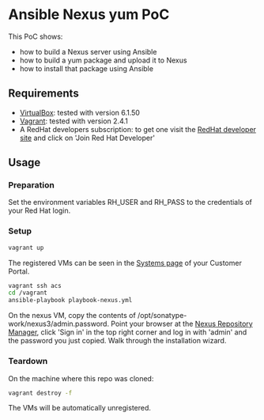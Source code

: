 # Ansible Nexus yum PoC

This PoC shows:

- how to build a Nexus server using Ansible
- how to build a yum package and upload it to Nexus
- how to install that package using Ansible

## Requirements

- [VirtualBox](https://www.virtualbox.org/): tested with version 6.1.50
- [Vagrant](https://www.vagrantup.com/): tested with version 2.4.1
- A RedHat developers subscription: to get one visit the [RedHat developer site](https://developers.redhat.com/?source=sso) and click on 'Join Red Hat Developer'

## Usage

### Preparation

Set the environment variables RH_USER and RH_PASS to the credentials of your Red Hat login.

### Setup

``` bash
vagrant up
```

The registered VMs can be seen in the [Systems page](https://access.redhat.com/management/systems) of your Customer Portal.

``` bash
vagrant ssh acs
cd /vagrant
ansible-playbook playbook-nexus.yml
```

On the nexus VM, copy the contents of /opt/sonatype-work/nexus3/admin.password.
Point your browser at the [Nexus Repository Manager](http://192.168.14.34:8081), click 'Sign in' in the top right corner
and log in with 'admin' and the
password you just copied. Walk through the installation wizard.

### Teardown

On the machine where this repo was cloned:

``` bash
vagrant destroy -f
```

The VMs will be automatically unregistered.
